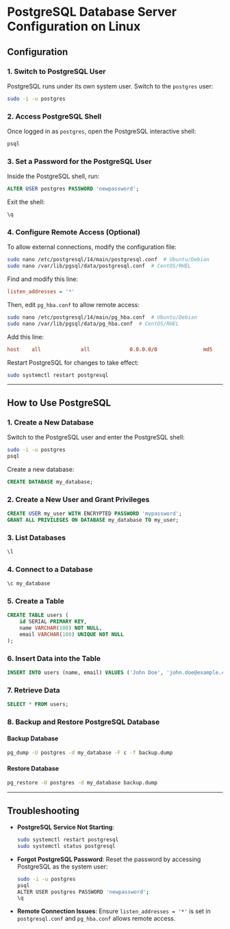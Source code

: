 # PostgreSQL Database Server Configuration on Linux

## **Configuration**

### **1. Switch to PostgreSQL User**
PostgreSQL runs under its own system user. Switch to the `postgres` user:

```bash
sudo -i -u postgres
```

### **2. Access PostgreSQL Shell**
Once logged in as `postgres`, open the PostgreSQL interactive shell:

```bash
psql
```

### **3. Set a Password for the PostgreSQL User**
Inside the PostgreSQL shell, run:

```sql
ALTER USER postgres PASSWORD 'newpassword';
```

Exit the shell:

```sql
\q
```

### **4. Configure Remote Access (Optional)**
To allow external connections, modify the configuration file:

```bash
sudo nano /etc/postgresql/14/main/postgresql.conf  # Ubuntu/Debian
sudo nano /var/lib/pgsql/data/postgresql.conf  # CentOS/RHEL
```

Find and modify this line:

```ini
listen_addresses = '*'
```

Then, edit `pg_hba.conf` to allow remote access:

```bash
sudo nano /etc/postgresql/14/main/pg_hba.conf  # Ubuntu/Debian
sudo nano /var/lib/pgsql/data/pg_hba.conf  # CentOS/RHEL
```

Add this line:

```ini
host    all             all             0.0.0.0/0               md5
```

Restart PostgreSQL for changes to take effect:

```bash
sudo systemctl restart postgresql
```

---

## **How to Use PostgreSQL**

### **1. Create a New Database**
Switch to the PostgreSQL user and enter the PostgreSQL shell:

```bash
sudo -i -u postgres
psql
```

Create a new database:

```sql
CREATE DATABASE my_database;
```

### **2. Create a New User and Grant Privileges**
```sql
CREATE USER my_user WITH ENCRYPTED PASSWORD 'mypassword';
GRANT ALL PRIVILEGES ON DATABASE my_database TO my_user;
```

### **3. List Databases**
```sql
\l
```

### **4. Connect to a Database**
```sql
\c my_database
```

### **5. Create a Table**
```sql
CREATE TABLE users (
    id SERIAL PRIMARY KEY,
    name VARCHAR(100) NOT NULL,
    email VARCHAR(100) UNIQUE NOT NULL
);
```

### **6. Insert Data into the Table**
```sql
INSERT INTO users (name, email) VALUES ('John Doe', 'john.doe@example.com');
```

### **7. Retrieve Data**
```sql
SELECT * FROM users;
```

### **8. Backup and Restore PostgreSQL Database**

#### **Backup Database**
```bash
pg_dump -U postgres -d my_database -F c -f backup.dump
```

#### **Restore Database**
```bash
pg_restore -U postgres -d my_database backup.dump
```

---

## **Troubleshooting**

- **PostgreSQL Service Not Starting**:
  ```bash
  sudo systemctl restart postgresql
  sudo systemctl status postgresql
  ```
- **Forgot PostgreSQL Password**:
  Reset the password by accessing PostgreSQL as the system user:
  ```bash
  sudo -i -u postgres
  psql
  ALTER USER postgres PASSWORD 'newpassword';
  \q
  ```
- **Remote Connection Issues**:
  Ensure `listen_addresses = '*'` is set in `postgresql.conf` and `pg_hba.conf` allows remote access.

